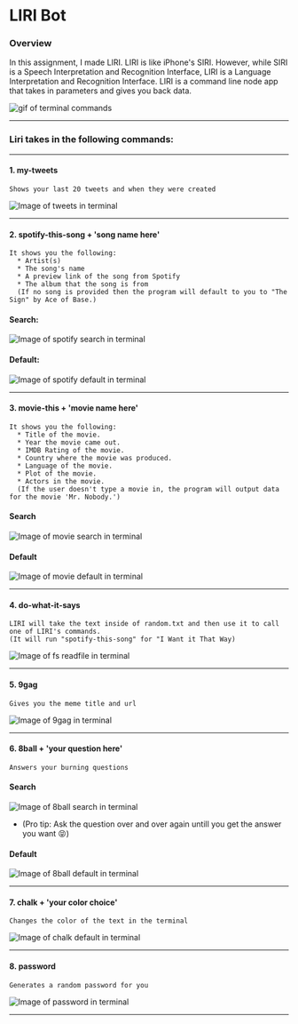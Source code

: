 # LIRI Bot

### Overview
In this assignment, I made LIRI. LIRI is like iPhone's SIRI. However, while SIRI is a Speech Interpretation and Recognition Interface, LIRI is a Language Interpretation and Recognition Interface. LIRI is a command line node app that takes in parameters and gives you back data.

![gif of terminal commands](https://github.com/shivjisakina/liri-node-app/blob/master/images/lirinode.gif)

------------------------------------------------------------------------------------------------------------------------------

### Liri takes in the following commands:

------------------------------------------------------------------------------------------------------------------------------

#### 1. my-tweets 
```
Shows your last 20 tweets and when they were created
```
![Image of tweets in terminal](https://github.com/shivjisakina/liri-node-app/blob/master/images/tweets1.png)

------------------------------------------------------------------------------------------------------------------------------

#### 2. spotify-this-song + 'song name here' 
```
It shows you the following:
  * Artist(s)
  * The song's name
  * A preview link of the song from Spotify
  * The album that the song is from
  (If no song is provided then the program will default to you to "The Sign" by Ace of Base.)
```
#### Search:
![Image of spotify search in terminal](https://github.com/shivjisakina/liri-node-app/blob/master/images/spotifysearch1.png)

#### Default:
![Image of spotify default in terminal](https://github.com/shivjisakina/liri-node-app/blob/master/images/spotifydefault.png)

------------------------------------------------------------------------------------------------------------------------------

#### 3. movie-this + 'movie name here'
```
It shows you the following: 
  * Title of the movie.
  * Year the movie came out.
  * IMDB Rating of the movie.
  * Country where the movie was produced.
  * Language of the movie.
  * Plot of the movie.
  * Actors in the movie.
  (If the user doesn't type a movie in, the program will output data for the movie 'Mr. Nobody.')
```  
#### Search
![Image of movie search in terminal](https://github.com/shivjisakina/liri-node-app/blob/master/images/moviesearch.png)

#### Default
![Image of movie default in terminal](https://github.com/shivjisakina/liri-node-app/blob/master/images/moviedefault.png)

------------------------------------------------------------------------------------------------------------------------------

#### 4. do-what-it-says
```
LIRI will take the text inside of random.txt and then use it to call one of LIRI's commands.
(It will run "spotify-this-song" for "I Want it That Way)
```
![Image of fs readfile in terminal](https://github.com/shivjisakina/liri-node-app/blob/master/images/dowhatitsays.png)

------------------------------------------------------------------------------------------------------------------------------
#### 5. 9gag  
```
Gives you the meme title and url
```
![Image of 9gag in terminal](https://github.com/shivjisakina/liri-node-app/blob/master/images/9gag.png)

------------------------------------------------------------------------------------------------------------------------------
#### 6. 8ball + 'your question here'
```
Answers your burning questions
```

#### Search
![Image of 8ball search in terminal](https://github.com/shivjisakina/liri-node-app/blob/master/images/8ball.png)
* (Pro tip: Ask the question over and over again untill you get the answer you want :stuck_out_tongue_closed_eyes:)
#### Default
![Image of 8ball default in terminal](https://github.com/shivjisakina/liri-node-app/blob/master/images/8balldefault.png)

------------------------------------------------------------------------------------------------------------------------------
#### 7. chalk + 'your color choice'
```
Changes the color of the text in the terminal
```

![Image of chalk default in terminal](https://github.com/shivjisakina/liri-node-app/blob/master/images/chalk.png)

------------------------------------------------------------------------------------------------------------------------------
#### 8. password 
```
Generates a random password for you
```

![Image of password in terminal](https://github.com/shivjisakina/liri-node-app/blob/master/images/password.png)

------------------------------------------------------------------------------------------------------------------------------
